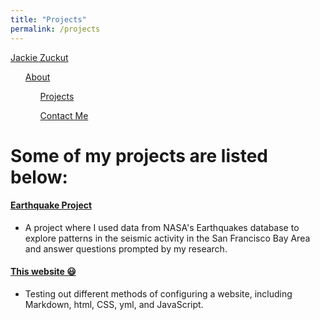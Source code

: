 ```yaml
---
title: "Projects"
permalink: /projects
---
```


<head>
    <title>Projects</title>
    <link rel="stylesheet" href="assets/css/style.css">
  </head>
  <body>
    <nav class = "navbar">
      <a href="#" class="logo">Jackie Zuckut</a>
            <ul class="navlinks">
                <u1 class="navitem"><a href="about">About</a></u1>
                <ul class="navitem"><a class = "current" href="projects">Projects</a></ul>
                <ul class="navitem"><a href="contact">Contact Me</a></ul>
            </ul>
        </ul>
    </nav>
  </body>


# Some of my projects are listed below:
#### [Earthquake Project]
* A project where I used data from NASA's Earthquakes database to explore patterns in the seismic activity in the San Francisco Bay Area
  and answer questions prompted by my research.

#### [This website 😃]
* Testing out different methods of configuring a website, including Markdown, html, CSS, yml, and JavaScript.

[Earthquake Project]: https://jzuckut.github.io/earthquake-project/
[This website 😃]: https://jzuckut.github.io
